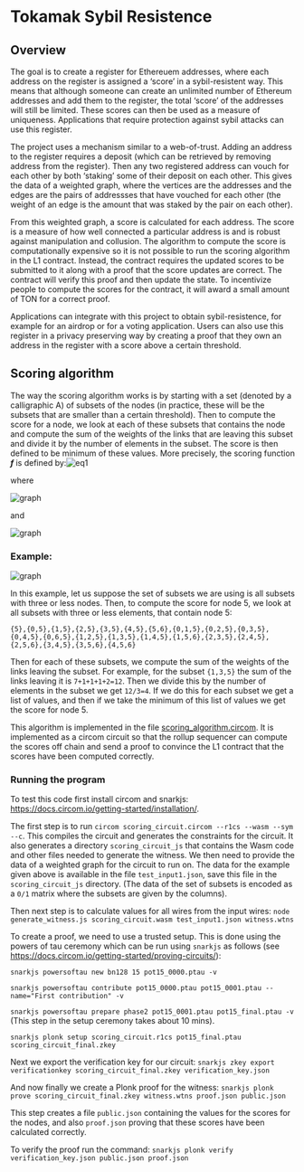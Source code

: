 # Tokamak Sybil Resistence
## Overview
The goal is to create a register for Ethereuem addresses, where each address on the register is assigned a ‘score’ in a sybil-resistent way. This means that although someone can create an unlimited number of Ethereum addresses and add them to the register, the total ‘score’ of the addresses will still be limited. These scores can then be used as a measure of uniqueness. Applications that require protection against sybil attacks can use this register. 

The project uses a mechanism similar to a web-of-trust. Adding an address to the register requires a deposit (which can be retrieved by removing address from the register). Then any two registered address can vouch for each other by both ‘staking’ some of their deposit on each other. This gives the data of a weighted graph, where the vertices are the addresses and the edges are the pairs of addressses that have vouched for each other (the weight of an edge is the amount that was staked by the pair on each other).

From this weighted graph, a score is calculated for each address. The score is a measure of how well connected a particular address is and is robust against manipulation and collusion. The algorithm to compute the score is computationally expensive so it is not possible to run the scoring algorithm in the L1 contract. Instead, the contract requires the updated scores to be submitted to it along with a proof that the score updates are correct. The contract will verify this proof and then update the state. To incentivize people to compute the scores for the contract, it will award a small amount of TON for a correct proof. 

Applications can integrate with this project to obtain sybil-resistence, for example for an airdrop or for a voting application. Users can also use this register in a privacy preserving way by creating a proof that they own an address in the register with a score above a certain threshold.

## Scoring algorithm
The way the scoring algorithm works is by starting with a set (denoted by a calligraphic A) of subsets of the nodes (in practice, these will be the subsets that are smaller than a certain threshold). Then to compute the score for a node, we look at each of these subsets that contains the node and compute the sum of the weights of the links that are leaving this subset and divide it by the number of elements in the subset. The score is then defined to be minimum of these values. More precisely, the scoring function **_f_** is defined by:![eq1](https://github.com/tokamak-network/proof-of-uniqueness/blob/main/img1.png?raw=true) 

where 

![graph](https://github.com/tokamak-network/proof-of-uniqueness/blob/main/img3.png?raw=true)

and

![graph](https://github.com/tokamak-network/proof-of-uniqueness/blob/main/img2.png?raw=true)


### Example:

![graph](https://github.com/tokamak-network/proof-of-uniqueness/blob/main/graph-example.png?raw=true)


In this example, let us suppose the set of subsets we are using is all subsets with three or less nodes. Then, to compute the score for node 5, we look at all subsets with three or less elements, that contain node 5:

```{5},{0,5},{1,5},{2,5},{3,5},{4,5},{5,6},{0,1,5},{0,2,5},{0,3,5},{0,4,5},{0,6,5},{1,2,5},{1,3,5},{1,4,5},{1,5,6},{2,3,5},{2,4,5},{2,5,6},{3,4,5},{3,5,6},{4,5,6}```

Then for each of these subsets, we compute the sum of the weights of the links leaving the subset. For example, for the subset ```{1,3,5}``` the sum of the links leaving it is ```7+1+1+1+2=12```. Then we divide this by the number of elements in the subset we get ```12/3=4```. If we do this for each subset we get a list of values, and then if we take the minimum of this list of values we get the score for node 5.


This algorithm is implemented in the file [scoring_algorithm.circom](https://github.com/tokamak-network/proof-of-uniqueness/blob/main/scoring_algorithm.circom). It is implemented as a circom circuit so that the rollup sequencer can compute the scores off chain and send a proof to convince the L1 contract that the scores have been computed correctly.

### Running the program
To test this code first install circom and snarkjs: https://docs.circom.io/getting-started/installation/.

The first step is to run ```circom scoring_circuit.circom --r1cs --wasm --sym --c```. This compiles the circuit and generates the constraints for the circuit. It also generates a directory ```scoring_circuit_js``` that contains the Wasm code and other files needed to generate the witness. We then need to provide the data of a weighted graph for the circuit to run on. The data for the example given above is available in the file ```test_input1.json```, save this file in the ```scoring_circuit_js``` directory. (The data of the set of subsets is encoded as a ```0/1``` matrix where the subsets are given by the columns).

Then next step is to calculate values for all wires from the input wires: ```node generate_witness.js scoring_circuit.wasm test_input1.json witness.wtns```

To create a proof, we need to use a trusted setup. This is done using the powers of tau ceremony which can be run using ```snarkjs``` as follows (see https://docs.circom.io/getting-started/proving-circuits/):

```snarkjs powersoftau new bn128 15 pot15_0000.ptau -v```

```snarkjs powersoftau contribute pot15_0000.ptau pot15_0001.ptau --name="First contribution" -v```

```snarkjs powersoftau prepare phase2 pot15_0001.ptau pot15_final.ptau -v``` (This step in the setup ceremony takes about 10 mins).

```snarkjs plonk setup scoring_circuit.r1cs pot15_final.ptau scoring_circuit_final.zkey```

Next we export the verification key for our circuit: ```snarkjs zkey export verificationkey scoring_circuit_final.zkey verification_key.json```

And now finally we create a Plonk proof for the witness: ```snarkjs plonk prove scoring_circuit_final.zkey witness.wtns proof.json public.json```  

This step creates a file ```public.json``` containing the values for the scores for the nodes, and also ```proof.json``` proving that these scores have been calculated correctly.

To verify the proof run the command: ```snarkjs plonk verify verification_key.json public.json proof.json```  
